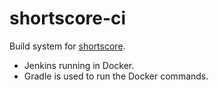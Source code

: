 # shortscore-ci
Build system for [shortscore](https://github.com/PeterBjuhr/shortscore.git/).
- Jenkins running in Docker.
- Gradle is used to run the Docker commands.

